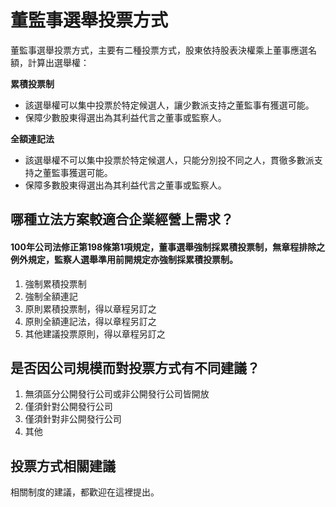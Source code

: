 # 董監事選舉投票方式

董監事選舉投票方式，主要有二種投票方式，股東依持股表決權乘上董事應選名額，計算出選舉權：

**累積投票制**

+ 該選舉權可以集中投票於特定候選人，讓少數派支持之董監事有獲選可能。
+ 保障少數股東得選出為其利益代言之董事或監察人。

**全額連記法**

+ 該選舉權不可以集中投票於特定候選人，只能分別投不同之人，貫徹多數派支持之董監事獲選可能。
+ 保障多數股東得選出為其利益代言之董事或監察人。

## 哪種立法方案較適合企業經營上需求？

#### 100年公司法修正第198條第1項規定，董事選舉強制採累積投票制，無章程排除之例外規定，監察人選舉準用前開規定亦強制採累積投票制。

 1. 強制累積投票制
 2. 強制全額連記
 3. 原則累積投票制，得以章程另訂之
 4. 原則全額連記法，得以章程另訂之
 5. 其他建議投票原則，得以章程另訂之

## 是否因公司規模而對投票方式有不同建議？

1. 無須區分公開發行公司或非公開發行公司皆開放
2. 僅須針對公開發行公司
3. 僅須針對非公開發行公司
4. 其他

## 投票方式相關建議

相關制度的建議，都歡迎在這裡提出。

